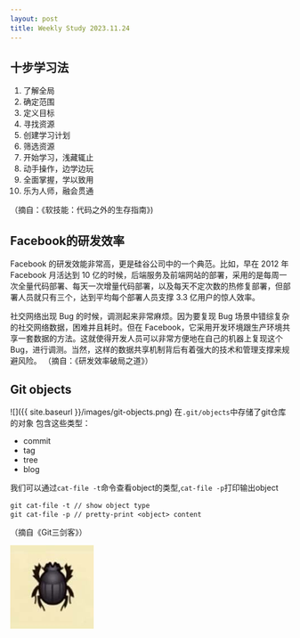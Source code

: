 ```yaml
---
layout: post
title: Weekly Study 2023.11.24
---
```


## 十步学习法

1. 了解全局
2. 确定范围
3. 定义目标
4. 寻找资源
5. 创建学习计划
6. 筛选资源
7. 开始学习，浅藏辄止
8. 动手操作，边学边玩
9. 全面掌握，学以致用
10. 乐为人师，融会贯通

（摘自：《软技能：代码之外的生存指南》)


## Facebook的研发效率

Facebook 的研发效能非常高，更是硅谷公司中的一个典范。比如，早在 2012 年 Facebook 月活达到 10 亿的时候，后端服务及前端网站的部署，采用的是每周一次全量代码部署、每天一次增量代码部署，以及每天不定次数的热修复部署，但部署人员就只有三个，达到平均每个部署人员支撑 3.3 亿用户的惊人效率。

社交网络出现 Bug 的时候，调测起来非常麻烦。因为要复现 Bug 场景中错综复杂的社交网络数据，困难并且耗时。但在 Facebook，它采用开发环境跟生产环境共享一套数据的方法。这就使得开发人员可以非常方便地在自己的机器上复现这个 Bug，进行调测。当然，这样的数据共享机制背后有着强大的技术和管理支撑来规避风险。
（摘自：《研发效率破局之道》）

## Git objects

![]({{ site.baseurl }}/images/git-objects.png)
在`.git/objects`中存储了git仓库的对象
包含这些类型：

- commit
- tag
- tree
- blog

我们可以通过`cat-file -t`命令查看object的类型,`cat-file -p`打印输出object

```
git cat-file -t // show object type 
git cat-file -p // pretty-print <object> content
```
（摘自《Git三剑客》）

![1585291432_100883](../images/1585291432_100883.jpeg)
